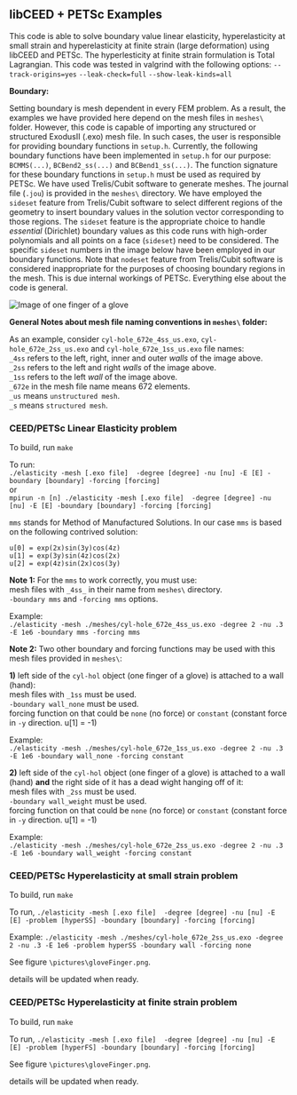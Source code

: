 ## libCEED + PETSc Examples
This code is able to solve boundary value linear elasticity, hyperelasticity at small strain and
hyperelasticity at finite strain (large deformation) using libCEED and PETSc. The hyperlesticity
at finite strain formulation is Total Lagrangian. This code was tested in valgrind with the
following options: `--track-origins=yes` `--leak-check=full` `--show-leak-kinds=all`

**Boundary:**

Setting boundary is mesh dependent in every FEM problem. As a result, the examples we have provided here depend on the  mesh files in `meshes\` folder. However, this code is capable of importing any structured or structured ExodusII (.exo) mesh file. In such cases, the user is responsible for providing boundary functions in `setup.h`. Currently, the following boundary functions have been implemented in `setup.h` for our purpose: `BCMMS(...)`, `BCBend2_ss(...)` and `BCBend1_ss(...)`. The function signature for these boundary functions in `setup.h` must be used as required by PETSc. We have used Trelis/Cubit software to generate meshes. The journal file (`.jou`) is provided in the `meshes\` directory. We have employed the `sideset` feature from Trelis/Cubit software to select different regions of the geometry to insert boundary values in the solution vector corresponding to those regions. The `sideset` feature is the appropriate choice to handle *essential* (Dirichlet) boundary values as this code runs with high-order polynomials and all points on a face (`sideset`) need to be considered. The specific `sideset` numbers in the image below have been employed in our boundary functions. Note that `nodeset` feature from Trelis/Cubit software is considered inappropriate for the purposes of choosing boundary regions in the mesh. This is due internal workings of PETSc. Everything else about the code is general.

![Image of one finger of a glove](pictures/gloveFinger.png)

**General Notes about mesh file naming conventions in `meshes\` folder:**

As an example, consider `cyl-hole_672e_4ss_us.exo`, `cyl-hole_672e_2ss_us.exo` and `cyl-hole_672e_1ss_us.exo` file names:\
   `_4ss` refers to the left, right, inner and outer *walls* of the image above.\
   `_2ss` refers to the left and right *walls* of the image above.\
   `_1ss` refers to the left *wall* of the image above.\
   `_672e` in the mesh file name means 672 elements.\
   `_us` means `unstructured mesh`.\
   `_s` means `structured mesh`.


### CEED/PETSc Linear Elasticity problem

To build, run `make`

To run:\
 `./elasticity -mesh [.exo file]  -degree [degree] -nu [nu] -E [E] -boundary [boundary] -forcing [forcing]`\
 or\
  `mpirun -n [n] ./elasticity -mesh [.exo file]  -degree [degree] -nu [nu] -E [E] -boundary [boundary] -forcing [forcing]`

`mms` stands for Method of Manufactured Solutions. In our case `mms` is based on the following contrived solution:

`u[0] = exp(2x)sin(3y)cos(4z)`\
`u[1] = exp(3y)sin(4z)cos(2x)`\
`u[2] = exp(4z)sin(2x)cos(3y)`

**Note 1:** For the `mms` to work correctly, you must use: \
            mesh files with `_4ss_` in their name from `meshes\` directory.\
            `-boundary mms` and `-forcing mms` options.

Example:\
 `./elasticity -mesh ./meshes/cyl-hole_672e_4ss_us.exo -degree 2 -nu .3 -E 1e6 -boundary mms -forcing mms`

**Note 2:** Two other boundary and forcing functions may be used with this mesh files provided in `meshes\`:

**1)** left side of the `cyl-hol` object (one finger of a glove) is attached to a wall (hand):\
       mesh files with `_1ss` must be used.\
       `-boundary wall_none` must be used.\
       forcing function on that could be `none` (no force) or `constant` (constant force in `-y` direction. u[1] = -1)

Example:\
 `./elasticity -mesh ./meshes/cyl-hole_672e_1ss_us.exo -degree 2 -nu .3 -E 1e6 -boundary wall_none -forcing constant`

**2)** left side of the `cyl-hol` object (one finger of a glove) is attached to a wall (hand) **and** the right side of it has a dead wight hanging off of it:\
   mesh files with `_2ss` must be used.\
   `-boundary wall_weight` must be used.\
   forcing function on that could be `none` (no force) or `constant` (constant force in `-y` direction. u[1] = -1)

Example:\
 `./elasticity -mesh ./meshes/cyl-hole_672e_2ss_us.exo -degree 2 -nu .3 -E 1e6 -boundary wall_weight -forcing constant`

### CEED/PETSc Hyperelasticity at small strain problem

To build, run `make`

To run, `./elasticity -mesh [.exo file]  -degree [degree] -nu [nu] -E [E] -problem [hyperSS] -boundary [boundary] -forcing [forcing]`

Example: `./elasticity -mesh ./meshes/cyl-hole_672e_2ss_us.exo -degree 2 -nu .3 -E 1e6 -problem hyperSS
-boundary wall -forcing none`

See figure `\pictures\gloveFinger.png`.

details will be updated when ready.

### CEED/PETSc Hyperelasticity at finite strain problem

To build, run `make`

To run, `./elasticity -mesh [.exo file]  -degree [degree] -nu [nu] -E [E] -problem [hyperFS] -boundary [boundary] -forcing [forcing]`

See figure `\pictures\gloveFinger.png`.

details will be updated when ready.
